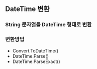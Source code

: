 ## DateTime 변환

### String 문자열을 DateTime 형태로 변환

### 변환방법

- Convert.ToDateTime()
- DateTime.Parse()
- DateTime.ParseExact()
